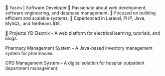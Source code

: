 🚀 Yasiru | Software Developer
🔹 Passionate about web development, software engineering, and database management.
🔹 Focused on building efficient and scalable systems.
🔹 Experienced in Laravel, PHP, Java, MySQL, and NetBeans IDE.

📌 Projects
YD Electrix – A web platform for electrical learning, tutorials, and blogs.

Pharmacy Management System – A Java-based inventory management system for pharmacies.

OPD Management System – A digital solution for hospital outpatient department management.


